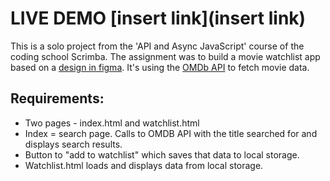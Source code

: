 # LIVE DEMO [insert link](insert link)

This is a solo project from the 'API and Async JavaScript' course of the coding school Scrimba. The assignment was to build a movie watchlist app based on a [design in figma](https://www.figma.com/design/jhFRdFIdHpRxsDznNXtpXw/Movie-Watchlist?node-id=2-17&t=cDhhywqdLTSelCE3-0).
It's using the [OMDb API](https://www.omdbapi.com/) to fetch movie data.

## Requirements:

- Two pages - index.html and watchlist.html
- Index = search page. Calls to OMDB API with the title searched for and displays search results.
- Button to "add to watchlist" which saves that data to local storage.
- Watchlist.html loads and displays data from local storage.
